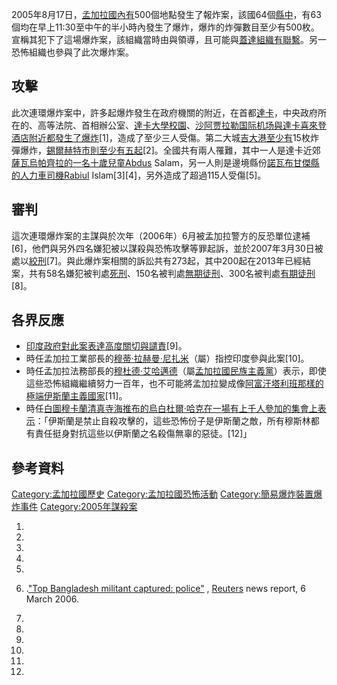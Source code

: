 2005年8月17日，[孟加拉國內有](https://zh.wikipedia.org/wiki/孟加拉 "wikilink")500個地點發生了報炸案，該國64個[縣中](https://zh.wikipedia.org/wiki/縣_\(孟加拉國\) "wikilink")，有63個均在早上11:30至中午的半小時內發生了爆炸，爆炸的炸彈數目至少有500枚。宣稱其犯下了這場爆炸案，該組織當時由與領導，且可能與[蓋達組織有聯繫](https://zh.wikipedia.org/wiki/蓋達組織 "wikilink")。另一恐怖組織也參與了此次爆炸案。

## 攻擊

此次連環爆炸案中，許多起爆炸發生在政府機關的附近，在首都[達卡](https://zh.wikipedia.org/wiki/達卡 "wikilink")，中央政府所在的、高等法院、首相辦公室、[達卡大學校園](../Page/達卡大學.md "wikilink")、[沙阿贾拉勒国际机场與達卡](../Page/沙阿贾拉勒国际机场.md "wikilink")[喜來登酒店附近都發生了爆炸](../Page/喜來登酒店.md "wikilink")\[1\]，造成了至少三人受傷。第二大城[吉大港至少有](https://zh.wikipedia.org/wiki/吉大港 "wikilink")15枚炸彈爆炸，[錫爾赫特市則至少有五起](../Page/錫爾赫特市.md "wikilink")\[2\]。全國共有兩人罹難，其中一人是達卡近郊[薩瓦烏帕齊拉的一名十歲兒童Abdus](https://zh.wikipedia.org/wiki/薩瓦烏帕齊拉 "wikilink")
Salam，另一人則是邊境縣份[諾瓦布甘傑縣的](https://zh.wikipedia.org/wiki/諾瓦布甘傑縣 "wikilink")[人力車司機Rabiul](../Page/人力車.md "wikilink")
Islam\[3\]\[4\]，另外造成了超過115人受傷\[5\]。

## 審判

這次連環爆炸案的主謀與於次年（2006年）6月被孟加拉警方的反恐單位逮補\[6\]，他們與另外四名嫌犯被以謀殺與恐怖攻擊等罪起訴，並於2007年3月30日被處以[絞刑](https://zh.wikipedia.org/wiki/絞刑 "wikilink")\[7\]。與此爆炸案相關的訴訟共有273起，其中200起在2013年已經結案，共有58名嫌犯被判處[死刑](../Page/死刑.md "wikilink")、150名被判處[無期徒刑](../Page/無期徒刑.md "wikilink")、300名被判處[有期徒刑](../Page/有期徒刑.md "wikilink")\[8\]。

## 各界反應

  - [印度政府對此案表達高度關切與譴責](../Page/印度.md "wikilink")\[9\]。
  - 時任孟加拉工業部長的[穆蒂·拉赫曼·尼扎米](../Page/穆蒂·拉赫曼·尼扎米.md "wikilink")（屬）指控印度參與此案\[10\]。
  - 時任孟加拉法務部長的[穆杜德·艾哈邁德](https://zh.wikipedia.org/wiki/穆杜德·艾哈邁德 "wikilink")（屬[孟加拉國民族主義黨](https://zh.wikipedia.org/wiki/孟加拉國民族主義黨 "wikilink")）表示，即使這些恐怖組織繼續努力一百年，也不可能將孟加拉變成像[阿富汗](../Page/阿富汗.md "wikilink")[塔利班那樣的極端伊斯蘭主義國家](../Page/塔利班.md "wikilink")\[11\]。
  - 時任[白圖穆卡蘭清真寺](../Page/白圖穆卡蘭清真寺.md "wikilink")[海推布的](../Page/海推布.md "wikilink")[烏白杜爾·哈克在一場有上千人參加的集會上表示](../Page/烏白杜爾·哈克.md "wikilink")：「伊斯蘭是禁止自殺攻擊的，這些恐怖份子是伊斯蘭之敵，所有穆斯林都有責任挺身對抗這些以伊斯蘭之名殺傷無辜的惡徒。\[12\]」

## 參考資料

[Category:孟加拉國歷史](https://zh.wikipedia.org/wiki/Category:孟加拉國歷史 "wikilink")
[Category:孟加拉國恐怖活動](https://zh.wikipedia.org/wiki/Category:孟加拉國恐怖活動 "wikilink")
[Category:簡易爆炸裝置爆炸事件](https://zh.wikipedia.org/wiki/Category:簡易爆炸裝置爆炸事件 "wikilink")
[Category:2005年謀殺案](https://zh.wikipedia.org/wiki/Category:2005年謀殺案 "wikilink")

1.

2.
3.

4.

5.
6.  .["Top Bangladesh militant captured:
    police"](http://today.reuters.com/news/articlenews.aspx?type=worldNews&storyid=2006-03-06T033152Z_01_SP286968_RTRUKOC_0_US-SECURITY-BANGLADESH.xml)
    , [Reuters](https://zh.wikipedia.org/wiki/Reuters "wikilink") news
    report, 6 March 2006.

7.

8.

9.

10.

11.
12.
